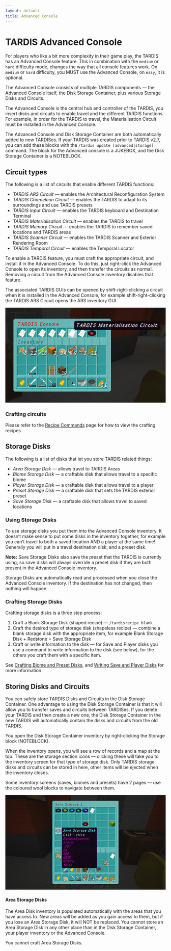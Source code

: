 ```yaml
---
layout: default
title: Advanced Console
---
```



# TARDIS Advanced Console

For players who like a bit more complexity in their game play, the TARDIS has an Advanced Console feature. This in combination with the `medium` or `hard` difficulty mode, changes the way that all console features work. On `medium` or `hard` difficulty, you MUST use the Advanced Console, on `easy`, it is optional.

The Advanced Console consists of multiple TARDIS components — the Advanced Console itself, the Disk Storage Container, plus various Storage Disks and Circuits.

The Advanced Console is the central hub and controller of the TARDIS, you insert disks and circuits to enable travel and the different TARDIS functions. For example, in order for the TARDIS to travel, the Materialisation Circuit must be installed in the Advanced Console.

The Advanced Console and Disk Storage Container are both automatically added to new TARDISes. If your TARDIS was created prior to TARDIS v2.7, you can add these blocks with the `/tardis update [advanced|storage]` command. The block for the Advanced console is a JUKEBOX, and the Disk Storage Container is a NOTEBLOCK.

## Circuit types

The following is a list of circuits that enable different TARDIS functions:

- _TARDIS ARS Circuit_ — enables the Architectural Reconfiguration System
- _TARDIS Chameleon Circuit_ — enables the TARDIS to adapt to its surroundings and use TARDIS presets
- _TARDIS Input Circuit_ — enables the TARDIS keyboard and Destination Terminal
- _TARDIS Materialisation Circuit_ — enables the TARDIS to travel
- _TARDIS Memory Circuit_ — enables the TARDIS to remember saved locations and TARDIS areas
- _TARDIS Scanner Circuit_ — enables the TARDIS Scanner and Exterior Rendering Room
- _TARDIS Temporal Circuit_ — enables the Temporal Locator

To enable a TARDIS feature, you must craft the appropriate circuit, and install it in the Advanced Console. To do this, just right-click the Advanced Console to open its inventory, and then transfer the circuits as normal. Removing a circuit from the Advanced Console inventory disables that feature.

The associated TARDIS GUIs can be opened by shift-right-clicking a circuit when it is installed in the Advanced Console, for example shift-right-clicking the TARDIS ARS Circuit opens the ARS inventory GUI.

![Advanced Console](images/docs/advancedconsoleinv.jpg)

### Crafting circuits

Please refer to the [Recipe Commands](recipe-commands.html) page for how to view the crafting recipes

## Storage Disks

The following is a list of disks that let you store TARDIS related things:

- _Area Storage Disk_ — allows travel to TARDIS Areas
- _Biome Storage Disk_ — a craftable disk that allows travel to a specific biome
- _Player Storage Disk_ — a craftable disk that allows travel to a player
- _Preset Storage Disk_ — a craftable disk that sets the TARDIS exterior preset
- _Save Storage Disk_ — a craftable disk that allows travel to saved locations

### Using Storage Disks

To use storage disks you put them into the Advanced Console inventory. It doesn’t make sense to put some disks in the inventory together, for example you can’t travel to both a saved location AND a player at the same time! Generally you will put in a travel destination disk, and a preset disk.

**Note:** Save Storage Disks also save the preset that the TARDIS is currently using, so save disks will always override a preset disk if they are both present in the Advanced Console inventory.

Storage Disks are automatically read and processed when you close the Advanced Console inventory. If the destination has not changed, then nothing will happen.

### Crafting Storage Disks

Crafting storage disks is a three step process:

1. Craft a Blank Storage Disk (shaped recipe) — `/tardisrecipe blank`
2. Craft the desired type of storage disk (shapeless recipe) — combine a blank storage disk with the appropriate item, for example Blank Storage Disk + Redstone = Save Storage Disk
3. Craft or write information to the disk — for Save and Player disks you use a command to write information to the disk (see below), for the others you craft them with a specific item.

See [Crafting Biome and Preset Disks](crafting-disks.html), and [Writing Save and Player Disks](writing-disks.html) for more information.

## Storing Disks and Circuits

You can safely store TARDIS Disks and Circuits in the Disk Storage Container. One advantage to using the Disk Storage Container is that it will allow you to transfer saves and circuits between TARDISes. If you delete your TARDIS and then create a new one, the Disk Storage Container in the new TARDIS will automatically contain the disks and circuits from the old TARDIS.

You open the Disk Storage Container inventory by right-clicking the Storage block (NOTEBLOCK).

When the inventory opens, you will see a row of records and a map at the top. These are the storage section icons — clicking these will take you to the inventory screen for that type of storage disk. Only TARDIS storage disks and circuits can be stored in here, other items will be ejected when the inventory closes.

Some inventory screens (saves, biomes and presets) have 2 pages — use the coloured wool blocks to navigate between them.

![Disk Storage Container](images/docs/diskstoragecontainer.jpg)

#### Area Storage Disks

The Area Disk inventory is populated automatically with the areas that you have access to. New areas will be added as you gain access to them, but if you lose an Area Storage Disk, it will NOT be replaced. You cannot store an Area Storage Disk in any other place than in the Disk Storage Container, your player inventory or the Advanced Console.

You cannot craft Area Storage Disks.
